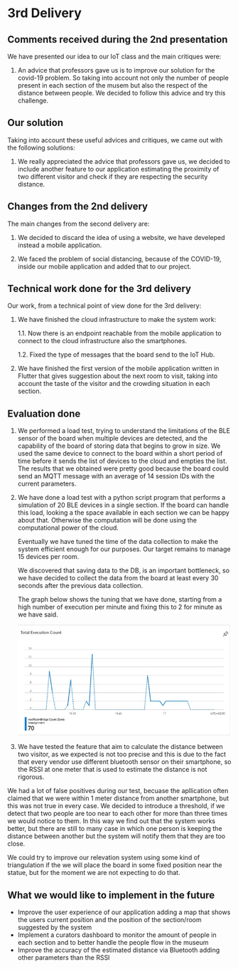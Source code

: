 # 3rd Delivery

## Comments received during the 2nd presentation

We have presented our idea to our IoT class and the main critiques were:

1. An advice that professors gave us is to improve our solution for the covid-19 problem. So taking into account not only the number of people present in each section of the musem but also the respect of the distance between people. We decided to follow this advice and try this challenge.

## Our solution

Taking into account these useful advices and critiques, we came out with the following solutions:

1. We really appreciated the advice that professors gave us, we decided to include another feature to our application estimating the proximity of two different visitor and check if they are respecting the security distance.

## Changes from the 2nd delivery

The main changes from the second delivery are:

1. We decided to discard the idea of using a website, we have develeped instead a mobile application.

2. We faced the problem of social distancing, because of the COVID-19, inside our mobile application and added that to our project.

## Technical work done for the 3rd delivery

Our work, from a technical point of view done for the 3rd delivery:

1. We have finished the cloud infrastructure to make the system work:

    1.1. Now there is an endpoint reachable from the mobile application to connect to the cloud infrastructure also the smartphones.

    1.2. Fixed the type of messages that the board send to the IoT Hub.

2. We have finished the first version of the mobile application written in Flutter that gives suggestion about the next room to visit, taking into account the taste of the visitor and the crowding situation in each section.

## Evaluation done

1. We performed a load test, trying to understand the limitations of the BLE sensor of the board when multiple devices are detected, and the capability of the board of storing data that begins to grow in size. We used the same device to connect to the board within a short period of time before it sends the list of devices to the cloud and empties the list. The results that we obtained were pretty good because the board could send an MQTT message with an average of 14 session IDs with the current parameters.

2. We have done a load test with a python script program that performs a simulation of 20 BLE devices in a single section. If the board can handle this load, looking a the space available in each section we can be happy about that. Otherwise the computation will be done using the computational power of the cloud.

    Eventually we have tuned the time of the data collection to make the system efficient enough for our purposes. Our target remains to manage 15 devices per room.

    We discovered that saving data to the DB, is an important bottleneck, so we have decided to collect the data from the board at least every 30 seconds after the previous data collection.

    The graph below shows the tuning that we have done, starting from a high number of execution per minute and fixing this to 2 for minute as we have said.

    ![testcloud](Evaluation/Images/testing_cloud.jpg)

3. We have tested the feature that aim to calculate the distance between two visitor, as we expected is not too precise and this is due to the fact that every vendor use different bluetooth sensor on their smartphone, so the RSSI at one meter that is used to estimate the distance is not rigorous.

We had a lot of false positives during our test, becuase the apllication often claimed that  we were within 1 meter distance from another smartphone, but this was not true in every case. We decided to introduce a threshold, if we detect that two people are too near to each other for more than three times we would notice to them. In this way we find out that the system works better, but there are still to many case in which one person is keeping the distance between another but the system will notify them that they are too close.

We could try to improve our relevation system using some kind of triangulation if the we will place the board in some fixed position near the statue, but for the moment we are not expecting to do that.

## What we would like to implement in the future

* Improve the user experience of our application adding a map that shows the users current position and the position of the section/room suggested by the system
* Implement a curators dashboard to monitor the amount of people in each section and to better handle the people flow in the museum 
* Improve the accuracy of the estimated distance via Bluetooth adding other parameters than the RSSI

